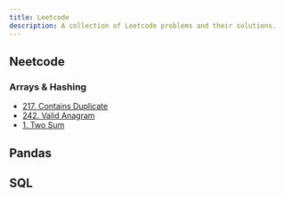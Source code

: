 ```yaml
---
title: Leetcode
description: A collection of Leetcode problems and their solutions.
---
```


## Neetcode
### Arrays & Hashing
- [217. Contains Duplicate](./neetcode/217/)
- [242. Valid Anagram](./neetcode/242/)
- [1. Two Sum](./neetcode/1/)

## Pandas

## SQL

